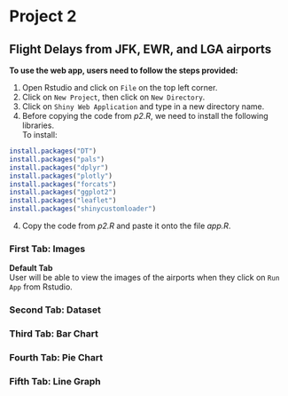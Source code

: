 
# Project 2

## Flight Delays from JFK, EWR, and LGA airports

**To use the web app, users need to follow the steps provided:** 
1. Open Rstudio and click on `File` on the top left corner.  
2. Click on `New Project`, then click on `New Directory`.  
3. Click on `Shiny Web Application` and type in a new directory name.
4. Before copying the code from *p2.R*, we need to install the following libraries.  
To install:  
```R 
install.packages("DT")
install.packages("pals")
install.packages("dplyr")
install.packages("plotly")
install.packages("forcats")
install.packages("ggplot2")
install.packages("leaflet")
install.packages("shinycustomloader")
```  

  
4. Copy the code from *p2.R* and paste it onto the file *app.R*.

### First Tab: Images

**Default Tab**  
User will be able to view the images of the airports when they click on `Run App` from Rstudio.

### Second Tab: Dataset

### Third Tab: Bar Chart

### Fourth Tab: Pie Chart

### Fifth Tab: Line Graph